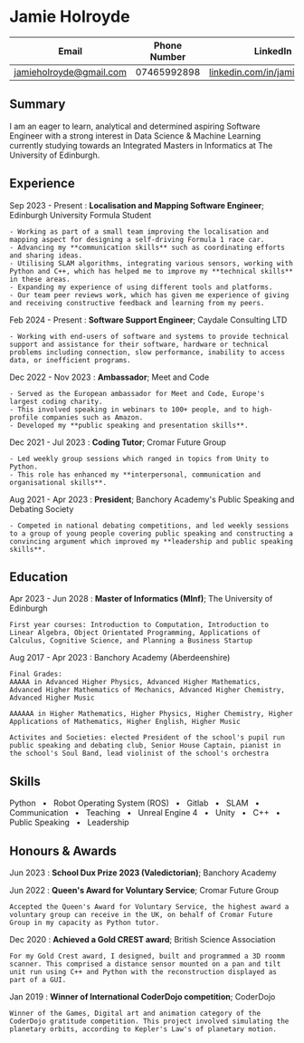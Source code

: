 Jamie Holroyde
============

| Email | Phone Number | LinkedIn |
| --- | --- | --- |
| jamieholroyde@gmail.com | 07465992898 | [linkedin.com/in/jamieholroyde](https://www.linkedin.com/in/jamieholroyde) |

Summary
---
I am an eager to learn, analytical and determined aspiring Software Engineer with a strong interest in Data Science & Machine Learning currently studying towards an Integrated Masters in Informatics at The University of Edinburgh.

Experience
---
Sep 2023 - Present
:   **Localisation and Mapping Software Engineer**; Edinburgh University Formula Student

    - Working as part of a small team improving the localisation and mapping aspect for designing a self-driving Formula 1 race car.
    - Advancing my **communication skills** such as coordinating efforts and sharing ideas.
    - Utilising SLAM algorithms, integrating various sensors, working with Python and C++, which has helped me to improve my **technical skills** in these areas.
    - Expanding my experience of using different tools and platforms.
    - Our team peer reviews work, which has given me experience of giving and receiving constructive feedback and learning from my peers.

Feb 2024 - Present
:   **Software Support Engineer**; Caydale Consulting LTD

    - Working with end-users of software and systems to provide technical support and assistance for their software, hardware or technical problems including connection, slow performance, inability to access data, or inefficient programs. 

Dec 2022 - Nov 2023 
:   **Ambassador**; Meet and Code

    - Served as the European ambassador for Meet and Code, Europe's largest coding charity.
    - This involved speaking in webinars to 100+ people, and to high-profile companies such as Amazon.
    - Developed my **public speaking and presentation skills**.

Dec 2021 - Jul 2023 
:   **Coding Tutor**; Cromar Future Group

    - Led weekly group sessions which ranged in topics from Unity to Python.
    - This role has enhanced my **interpersonal, communication and organisational skills**.

Aug 2021 - Apr 2023
:   **President**; Banchory Academy's Public Speaking and Debating Society

    - Competed in national debating competitions, and led weekly sessions to a group of young people covering public speaking and constructing a convincing argument which improved my **leadership and public speaking skills**.

Education
---------

Apr 2023 - Jun 2028
:   **Master of Informatics (MInf)**; The University of Edinburgh

    First year courses: Introduction to Computation, Introduction to Linear Algebra, Object Orientated Programming, Applications of Calculus, Cognitive Science, and Planning a Business Startup

Aug 2017 - Apr 2023
:   Banchory Academy (Aberdeenshire)

    Final Grades:
    AAAAA in Advanced Higher Physics, Advanced Higher Mathematics, Advanced Higher Mathematics of Mechanics, Advanced Higher Chemistry, Advanced Higher Music

    AAAAAA in Higher Mathematics, Higher Physics, Higher Chemistry, Higher Applications of Mathematics, Higher English, Higher Music

    Activites and Societies: elected President of the school's pupil run public speaking and debating club, Senior House Captain, pianist in the school's Soul Band, lead violinist of the school's orchestra

Skills
----
Python   •   Robot Operating System (ROS)   •   Gitlab   •   SLAM   •   Communication   •   Teaching   •   Unreal
Engine 4   •   Unity   •   C++   •   Public Speaking   •   Leadership

Honours & Awards
----------
Jun 2023
:   **School Dux Prize 2023 (Valedictorian)**; Banchory Academy  

Jun 2022
:   **Queen's Award for Voluntary Service**; Cromar Future Group

    Accepted the Queen's Award for Voluntary Service, the highest award a voluntary group can receive in the UK, on behalf of Cromar Future Group in my capacity as Python tutor.

Dec 2020
:   **Achieved a Gold CREST award**; British Science Association

    For my Gold Crest award, I designed, built and programmed a 3D roomm scanner. This comprised a distance sensor mounted on a pan and tilt unit run using C++ and Python with the reconstruction displayed as part of a GUI.

Jan 2019
:   **Winner of International CoderDojo competition**; CoderDojo

    Winner of the Games, Digital art and animation category of the CoderDojo gratitude competition. This project involved simulating the planetary orbits, according to Kepler's Law's of planetary motion.